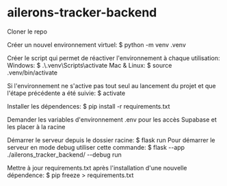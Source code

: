 # ailerons-tracker-backend


Cloner le repo

Créer un nouvel environnement virtuel: $ python -m venv .venv 

Créer le script qui permet de réactiver l'environnement à chaque utilisation: 
Windows: $ .\\.venv\Scripts\activate 
Mac & Linux: $ source .venv/bin/activate

Si l'environnement ne s'active pas tout seul au lancement du projet et que l'étape précédente a été suivie: $ activate

Installer les dépendences: $ pip install -r requirements.txt

Demander les variables d'environnement .env pour les accès Supabase et les placer à la racine

Démarrer le serveur depuis le dossier racine: $ flask run
Pour démarrer le serveur en mode debug utiliser cette commande: $ flask --app ./ailerons_tracker_backend/ --debug run

Mettre à jour requirements.txt après l'installation d'une nouvelle dépendence: $ pip freeze > requirements.txt
